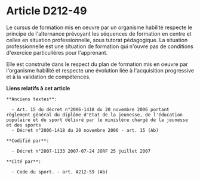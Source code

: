 # Article D212-49

Le cursus de formation mis en oeuvre par un organisme habilité respecte le principe de l'alternance prévoyant les séquences
de formation en centre et celles en situation professionnelle, sous tutorat pédagogique. La situation professionnelle est une
situation de formation qui n'ouvre pas de conditions d'exercice particulières pour l'apprenant.

Elle est construite dans le respect du plan de formation mis en oeuvre par l'organisme habilité et respecte une évolution
liée à l'acquisition progressive et à la validation de compétences.

**Liens relatifs à cet article**

	**Anciens textes**:

	  - Art. 15 du décret n°2006-1418 du 20 novembre 2006 portant règlement général du diplôme d'Etat de la jeunesse, de l'éducation populaire et du sport délivré par le ministère chargé de la jeunesse et des sports
	  - Décret n°2006-1418 du 20 novembre 2006 - art. 15 (Ab)

	**Codifié par**:

	  - Décret n°2007-1133 2007-07-24 JORF 25 juillet 2007

	**Cité par**:

	  - Code du sport. - art. A212-59 (Ab)
